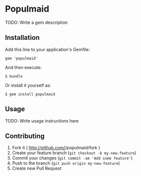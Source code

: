 # Populmaid

TODO: Write a gem description

## Installation

Add this line to your application's Gemfile:

    gem 'populmaid'

And then execute:

    $ bundle

Or install it yourself as:

    $ gem install populmaid

## Usage

TODO: Write usage instructions here

## Contributing

1. Fork it ( http://github.com/<my-github-username>/populmaid/fork )
2. Create your feature branch (`git checkout -b my-new-feature`)
3. Commit your changes (`git commit -am 'Add some feature'`)
4. Push to the branch (`git push origin my-new-feature`)
5. Create new Pull Request
